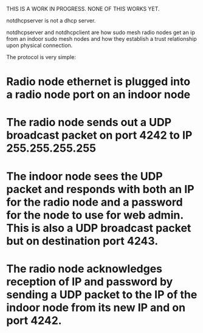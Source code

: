
THIS IS A WORK IN PROGRESS. NONE OF THIS WORKS YET.

notdhcpserver is not a dhcp server.

notdhcpserver and notdhcpclient are how sudo mesh radio nodes get an ip from an indoor sudo mesh nodes and how they establish a trust relationship upon physical connection.

The protocol is very simple:

# Radio node ethernet is plugged into a radio node port on an indoor node
# The radio node sends out a UDP broadcast packet on port 4242 to IP 255.255.255.255
# The indoor node sees the UDP packet and responds with both an IP for the radio node and a password for the node to use for web admin. This is also a UDP broadcast packet but on destination port 4243.
# The radio node acknowledges reception of IP and password by sending a UDP packet to the IP of the indoor node from its new IP and on port 4242.

